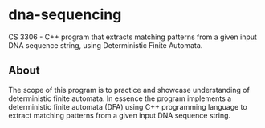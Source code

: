 # dna-sequencing
CS 3306 - C++ program that extracts matching patterns from a given input DNA sequence string, using Deterministic Finite Automata.

## About 
The scope of this program is to practice and showcase understanding of deterministic finite automata. In essence the program implements a deterministic finite automata (DFA) using C++ programming language to extract matching patterns from a given input DNA sequence string.
